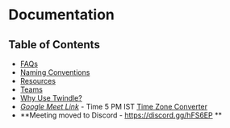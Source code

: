 # Documentation

## Table of Contents

- [FAQs](/docs/FAQ.md)
- [Naming Conventions](/docs/NAMING-CONVENTIONS.md)
- [Resources](/docs/RESOURCES.md)
- [Teams](/docs/TEAM.md)
- [Why Use Twindle?](/docs/TWINDLE.md)
- *[Google Meet Link](https://meet.google.com/gna-hvym-tfj)* - Time 5 PM IST [Time Zone Converter](https://time.is/compare/1700_in_IST) 
- **Meeting moved to Discord - https://discord.gg/hFS6EP **
